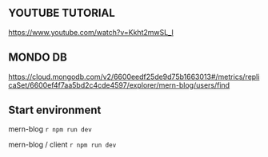 ## YOUTUBE TUTORIAL

https://www.youtube.com/watch?v=Kkht2mwSL_I

## MONDO DB

https://cloud.mongodb.com/v2/6600eedf25de9d75b1663013#/metrics/replicaSet/6600ef4f7aa5bd2c4cde4597/explorer/mern-blog/users/find

## Start environment

mern-blog `r npm run dev`

mern-blog / client `r npm run dev`